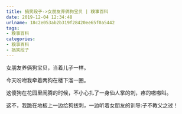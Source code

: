 ```yaml
---
title: 搞笑段子->女朋友养俩狗宝贝 | 糗事百科
date: 2019-12-04 12:34:48
urlname: 18c2e053ab2b319f28420ee65f0a5442
tags: 
- 糗事百科
categories:
- 糗事百科
- 搞笑段子
---
```

女朋友养俩狗宝贝，当着儿子一样。

今天吩咐我牵着两狗在楼下溜一圈。

这傻狗在花园里闹腾的时候，不小心扎了一身仙人掌的刺，疼的嗷嗷叫。

这不，我跪在地板上一边给狗拔刺，一边听着女朋友的训导:子不教父之过！


